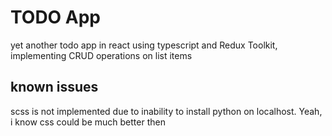 # TODO App
yet another todo app in react using typescript and Redux Toolkit, implementing CRUD operations on list items

## known issues 
scss is not implemented due to inability to install python on localhost. Yeah, i know css could be much better then